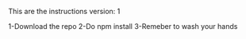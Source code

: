 This are the instructions
version: 1


1-Download the repo
2-Do npm install
3-Remeber to wash your hands